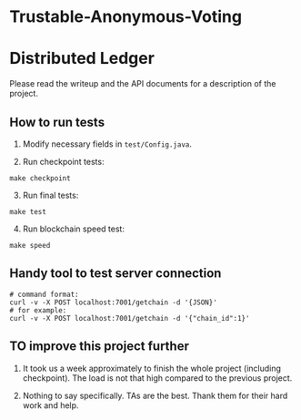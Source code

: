 # Trustable-Anonymous-Voting
# Distributed Ledger

Please read the writeup and the API documents for a description of the project.


## How to run tests

1. Modify necessary fields in `test/Config.java`.

2. Run checkpoint tests:
```
make checkpoint
```

3. Run final tests:
```
make test
```

4. Run blockchain speed test:
```
make speed
```

## Handy tool to test server connection
```
# command format:
curl -v -X POST localhost:7001/getchain -d '{JSON}'
# for example:
curl -v -X POST localhost:7001/getchain -d '{"chain_id":1}'
```

## TO improve this project further

1. It took us a week approximately to finish the whole project (including checkpoint). The load is not that high 
compared to the previous project. 

2. Nothing to say specifically. TAs are the best. Thank them for their hard work and help. 